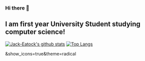 ### Hi there 👋
## I am first year University Student studying computer science!

[![Jack-Eatock's github stats](https://github-readme-stats.vercel.app/api?username=Jack-Eatock)](https://github.com/anuraghazra/github-readme-stats)
[![Top Langs](https://github-readme-stats.vercel.app/api/top-langs/?username=Jack-Eatock&theme=radical)](https://github.com/anuraghazra/github-readme-stats)
<!--
**Jack-Eatock/Jack-Eatock** is a ✨ _special_ ✨ repository because its `README.md` (this file) appears on your GitHub profile.




Here are some ideas to get you started:

- 🔭 I’m currently working on ...
- 🌱 I’m currently learning ...
- 👯 I’m looking to collaborate on ...
- 🤔 I’m looking for help with ...
- 💬 Ask me about ...
- 📫 How to reach me: ...
- 😄 Pronouns: ...
- ⚡ Fun fact: ...
-->
&show_icons=true&theme=radical
